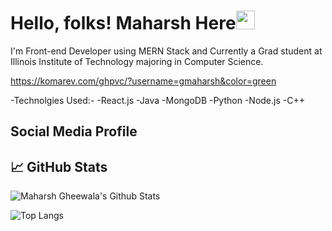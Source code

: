 # Hello, folks! Maharsh Here<img src="https://raw.githubusercontent.com/MartinHeinz/MartinHeinz/master/wave.gif" width="30px">

I'm Front-end Developer using MERN Stack and Currently a Grad student at Illinois Institute of Technology majoring in Computer Science.

https://komarev.com/ghpvc/?username=gmaharsh&color=green

-Technolgies Used:-
-React.js
-Java
-MongoDB
-Python
-Node.js
-C++

Social Media Profile
-

## &#x1f4c8; GitHub Stats
<img alt="Maharsh Gheewala's Github Stats" src="https://github-readme-stats.vercel.app/api?username=gmaharsh&show_icons=true&count_private=true" />

![Top Langs](https://github-readme-stats.vercel.app/api/top-langs/?username=gmaharsh&theme=radical&hide=php)
